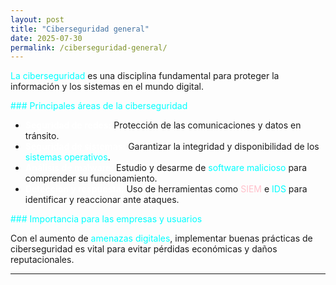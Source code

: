 ```yaml
---
layout: post
title: "Ciberseguridad general"
date: 2025-07-30
permalink: /ciberseguridad-general/
---
```


<span style="color: #00FFFF;">La ciberseguridad</span> es una disciplina fundamental para proteger la información y los sistemas en el mundo digital.

<span style="color: #00FFFF;">### Principales áreas de la ciberseguridad</span> 

- <span style="color: #FFFFFF;">**Seguridad de redes:**</span> Protección de las comunicaciones y datos en tránsito.
- <span style="color: #FFFFFF;">**Seguridad de sistemas:**</span> Garantizar la integridad y disponibilidad de los  <span style="color: #00FFFF;">sistemas operativos</span>.
- <span style="color: #FFFFFF;">**Análisis de malware:**</span> Estudio y desarme de <span style="color: #00FFFF;">software malicioso</span> para comprender su funcionamiento.
- <span style="color: #FFFFFF;">**Detección y respuesta:**</span> Uso de herramientas como <span style="color: #FFC0CB;">SIEM</span> e <span style="color: #00FFFF;">IDS</span> para identificar y reaccionar ante ataques.

<span style="color: #00FFFF;">### Importancia para las empresas y usuarios</span> 

Con el aumento de <span style="color: #00FFFF;">amenazas digitales</span>, implementar buenas prácticas de ciberseguridad es vital para evitar pérdidas económicas y daños reputacionales.

---

